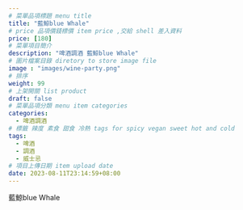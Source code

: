```yaml
---
# 菜單品項標題 menu title 
title: "藍鯨blue Whale"
# price 品項價錢標價 item price ,交給 shell 差入資料
price: [180] 
# 菜單項目簡介 
description: "啤酒調酒 藍鯨blue Whale"
# 圖片檔案目錄 diretory to store image file
image : "images/wine-party.png"
# 排序
weight: 99 
# 上架開關 list product 
draft: false
# 菜單品項分類 menu item categories 
categories:
  - 啤酒調酒 
# 標籤 辣度 素食 甜食 冷熱 tags for spicy vegan sweet hot and cold 
tags:
  - 啤酒
  - 調酒 
  - 威士忌
# 項目上傳日期 item upload date 
date: 2023-08-11T23:14:59+08:00
---
```


 藍鯨blue Whale

